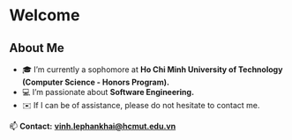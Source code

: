 # Welcome

## About Me
- 🎓 I’m currently a sophomore at **Ho Chi Minh University of Technology (Computer Science - Honors Program).**
- 💻 I’m passionate about **Software Engineering.**
- ✉️ If I can be of assistance, please do not hesitate to contact me.

📫 **Contact:** **[vinh.lephankhai@hcmut.edu.vn](mailto:vinh.lephankhai@hcmut.edu.vn)**

